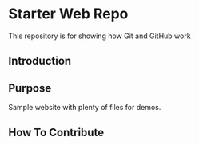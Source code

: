 # Starter Web Repo

This repository is for showing how Git and GitHub work

## Introduction

## Purpose

Sample website with plenty of files for demos.

## How To Contribute


